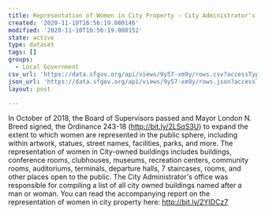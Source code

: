 ```yaml
---
title: Representation of Women in City Property - City Administrator's List
created: '2020-11-10T16:56:19.080146'
modified: '2020-11-10T16:56:19.080152'
state: active
type: dataset
tags: []
groups:
  - Local Government
csv_url: 'https://data.sfgov.org/api/views/9y57-xm9y/rows.csv?accessType=DOWNLOAD'
json_url: 'https://data.sfgov.org/api/views/9y57-xm9y/rows.json?accessType=DOWNLOAD'
layout: post

---
```

In October of 2018, the Board of Supervisors passed and Mayor London N. Breed signed, the Ordinance 243-18 (http://bit.ly/2LSqS3U) to expand the extent to which women are represented  in the public sphere, including within artwork, statues, street names, facilities, parks, and more. The representation of women in City-owned buildings includes buildings, conference rooms, clubhouses, museums, recreation centers, community rooms, auditoriums, terminals, departure halls, 7 staircases, rooms, and other places open to the public. The City Administrator's office was responsible for compiling a list of all city owned buildings named after a man or woman. You can read the accompanying report on the representation of women in city property here: http://bit.ly/2YIDCz7
